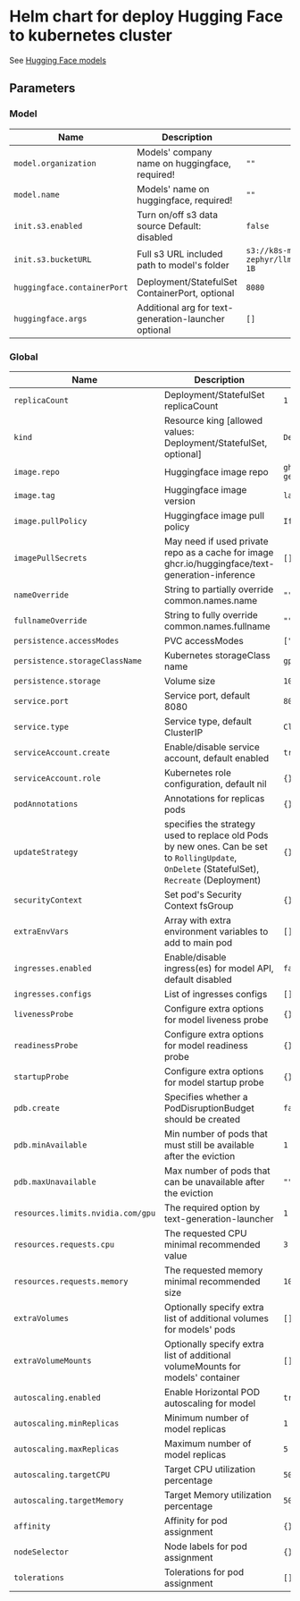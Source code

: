 # Helm chart for deploy Hugging Face to kubernetes cluster

See [Hugging Face models](https://huggingface.co/models)

## Parameters

### Model

| Name                        | Description                                          | Value                                                 |
| --------------------------- | ---------------------------------------------------- | ----------------------------------------------------- |
| `model.organization`        | Models' company name on huggingface, required!       | `""`                                                  |
| `model.name`                | Models' name on huggingface, required!               | `""`                                                  |
| `init.s3.enabled`           | Turn on/off s3 data source Default: disabled         | `false`                                               |
| `init.s3.bucketURL`         | Full s3 URL included path to model's folder          | `s3://k8s-model-zephyr/llm/deployment/segmind/SSD-1B` |
| `huggingface.containerPort` | Deployment/StatefulSet ContainerPort, optional       | `8080`                                                |
| `huggingface.args`          | Additional arg for text-generation-launcher optional | `[]`                                                  |

### Global

| Name                              | Description                                                                                                                                   | Value                                           |
| --------------------------------- | --------------------------------------------------------------------------------------------------------------------------------------------- | ----------------------------------------------- |
| `replicaCount`                    | Deployment/StatefulSet replicaCount                                                                                                           | `1`                                             |
| `kind`                            | Resource king [allowed values: Deployment/StatefulSet, optional]                                                                              | `Deployment`                                    |
| `image.repo`                      | Huggingface image repo                                                                                                                        | `ghcr.io/huggingface/text-generation-inference` |
| `image.tag`                       | Huggingface image version                                                                                                                     | `latest`                                        |
| `image.pullPolicy`                | Huggingface image pull policy                                                                                                                 | `IfNotPresent`                                  |
| `imagePullSecrets`                | May need if used private repo as a cache for image ghcr.io/huggingface/text-generation-inference                                              | `[]`                                            |
| `nameOverride`                    | String to partially override common.names.name                                                                                                | `""`                                            |
| `fullnameOverride`                | String to fully override common.names.fullname                                                                                                | `""`                                            |
| `persistence.accessModes`         | PVC accessModes                                                                                                                               | `["ReadWriteOnce"]`                             |
| `persistence.storageClassName`    | Kubernetes storageClass name                                                                                                                  | `gp2`                                           |
| `persistence.storage`             | Volume size                                                                                                                                   | `100Gi`                                         |
| `service.port`                    | Service port, default 8080                                                                                                                    | `8080`                                          |
| `service.type`                    | Service type, default ClusterIP                                                                                                               | `ClusterIP`                                     |
| `serviceAccount.create`           | Enable/disable service account, default enabled                                                                                               | `true`                                          |
| `serviceAccount.role`             | Kubernetes role configuration, default nil                                                                                                    | `{}`                                            |
| `podAnnotations`                  | Annotations for replicas pods                                                                                                                 | `{}`                                            |
| `updateStrategy`                  | specifies the strategy used to replace old Pods by new ones. Can be set to `RollingUpdate`, `OnDelete` (StatefulSet), `Recreate` (Deployment) | `{}`                                            |
| `securityContext`                 | Set pod's Security Context fsGroup                                                                                                            | `{}`                                            |
| `extraEnvVars`                    | Array with extra environment variables to add to main pod                                                                                     | `[]`                                            |
| `ingresses.enabled`               | Enable/disable ingress(es) for model API, default disabled                                                                                    | `false`                                         |
| `ingresses.configs`               | List of ingresses configs                                                                                                                     | `[]`                                            |
| `livenessProbe`                   | Configure extra options for model liveness probe                                                                                              | `{}`                                            |
| `readinessProbe`                  | Configure extra options for model readiness probe                                                                                             | `{}`                                            |
| `startupProbe`                    | Configure extra options for model startup probe                                                                                               | `{}`                                            |
| `pdb.create`                      | Specifies whether a PodDisruptionBudget should be created                                                                                     | `false`                                         |
| `pdb.minAvailable`                | Min number of pods that must still be available after the eviction                                                                            | `1`                                             |
| `pdb.maxUnavailable`              | Max number of pods that can be unavailable after the eviction                                                                                 | `""`                                            |
| `resources.limits.nvidia.com/gpu` | The required option by text-generation-launcher                                                                                               | `1`                                             |
| `resources.requests.cpu`          | The requested CPU minimal recommended value                                                                                                   | `3`                                             |
| `resources.requests.memory`       | The requested memory minimal recommended size                                                                                                 | `10Gi`                                          |
| `extraVolumes`                    | Optionally specify extra list of additional volumes for models' pods                                                                          | `[]`                                            |
| `extraVolumeMounts`               | Optionally specify extra list of additional volumeMounts for models' container                                                                | `[]`                                            |
| `autoscaling.enabled`             | Enable Horizontal POD autoscaling for model                                                                                                   | `true`                                          |
| `autoscaling.minReplicas`         | Minimum number of model replicas                                                                                                              | `1`                                             |
| `autoscaling.maxReplicas`         | Maximum number of model replicas                                                                                                              | `5`                                             |
| `autoscaling.targetCPU`           | Target CPU utilization percentage                                                                                                             | `50`                                            |
| `autoscaling.targetMemory`        | Target Memory utilization percentage                                                                                                          | `50`                                            |
| `affinity`                        | Affinity for pod assignment                                                                                                                   | `{}`                                            |
| `nodeSelector`                    | Node labels for pod assignment                                                                                                                | `{}`                                            |
| `tolerations`                     | Tolerations for pod assignment                                                                                                                | `[]`                                            |
